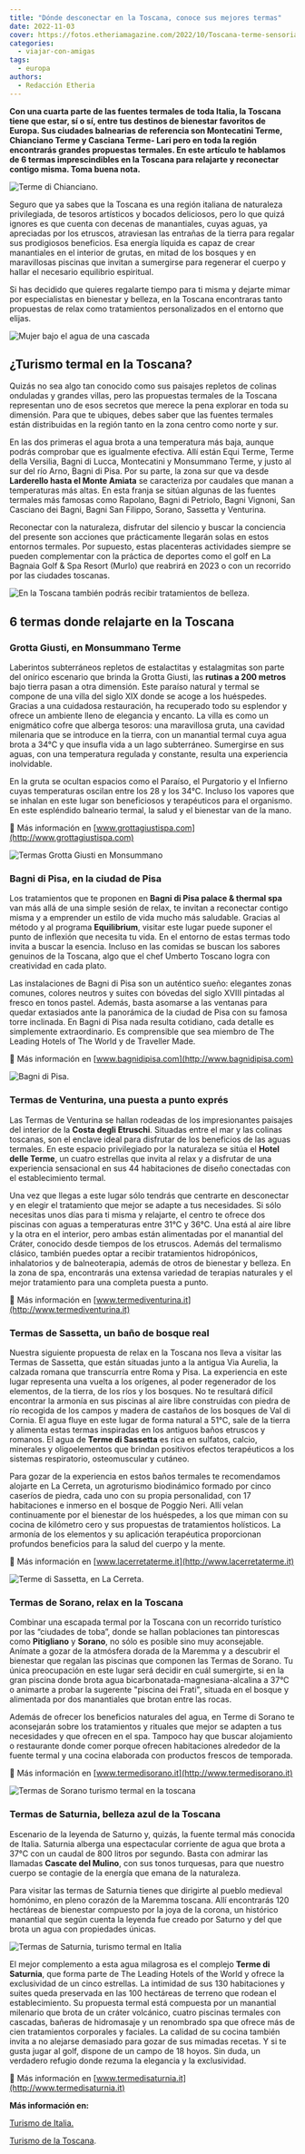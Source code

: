 ```yaml
---
title: "Dónde desconectar en la Toscana, conoce sus mejores termas"
date: 2022-11-03
cover: https://fotos.etheriamagazine.com/2022/10/Toscana-terme-sensoriali-di-Chianciano.jpg
categories: 
  - viajar-con-amigas
tags: 
  - europa
authors: 
  - Redacción Etheria
---
```


**Con una cuarta parte de las fuentes termales de toda Italia, la Toscana tiene que 
estar, sí o sí, entre tus destinos de bienestar favoritos de Europa. Sus ciudades 
balnearias de referencia son Montecatini Terme, Chianciano Terme y Casciana Terme- Lari 
pero en toda la región encontrarás grandes propuestas termales. En este artículo te 
hablamos de 6 termas imprescindibles en la Toscana para relajarte y reconectar contigo 
misma. Toma buena nota.** 

![Terme di Chianciano.](https://fotos.etheriamagazine.com/2022/10/Toscana-terme-sensoriali-di-Chianciano.jpg "© Termas di Chianciano.")

Seguro que ya sabes que la Toscana es una región italiana de naturaleza privilegiada, de 
tesoros artísticos y bocados deliciosos, pero lo que quizá ignores es que cuenta con 
decenas de manantiales, cuyas aguas, ya apreciadas por los etruscos, atraviesan las 
entrañas de la tierra para regalar sus prodigiosos beneficios. Esa energía líquida es 
capaz de crear manantiales en el interior de grutas, en mitad de los bosques y en 
maravillosas piscinas que invitan a sumergirse para regenerar el cuerpo y hallar el 
necesario equilibrio espiritual. 

Si has decidido que quieres regalarte tiempo para ti misma y dejarte mimar por 
especialistas en bienestar y belleza, en la Toscana encontraras tanto propuestas de 
relax como tratamientos personalizados en el entorno que elijas. 

![Mujer bajo el agua de una cascada](https://fotos.etheriamagazine.com/2022/10/termas-toscana-italia.jpg "Las terapias termales son idóneas para encontrar el equilibrio. © Seth Doyle")

## ¿Turismo termal en la Toscana?

Quizás no sea algo tan conocido como sus paisajes repletos de colinas onduladas y 
grandes villas, pero las propuestas termales de la Toscana representan uno de esos 
secretos que merece la pena explorar en toda su dimensión. Para que te ubiques, debes 
saber que las fuentes termales están distribuidas en la región tanto en la zona centro 
como norte y sur. 

En las dos primeras el agua brota a una temperatura más baja, aunque podrás comprobar 
que es igualmente efectiva. Allí están Equi Terme, Terme della Versilia, Bagni di Lucca, 
Montecatini y Monsummano Terme, y justo al sur del río Arno, Bagni di Pisa. Por su 
parte, la zona sur que va desde **Larderello hasta el Monte Amiata** se caracteriza por 
caudales que manan a temperaturas más altas. En esta franja se sitúan algunas de las 
fuentes termales más famosas como Rapolano, Bagni di Petriolo, Bagni Vignoni, San 
Casciano dei Bagni, Bagni San Filippo, Sorano, Sassetta y Venturina. 

Reconectar con la naturaleza, disfrutar del silencio y buscar la conciencia del presente 
son acciones que prácticamente llegarán solas en estos entornos termales. Por supuesto, 
estas placenteras actividades siempre se pueden complementar con la práctica de deportes 
como el golf en La Bagnaia Golf & Spa Resort (Murlo) que reabrirá en 2023 o con un 
recorrido por las ciudades toscanas. 

![En la Toscana también podrás recibir tratamientos de belleza.](https://fotos.etheriamagazine.com/2022/10/tratamiento-belleza-italia.jpg "En la Toscana también podrás recibir tratamientos de belleza. © Antonika Chanel")

## 6 termas donde relajarte en la Toscana

### Grotta Giusti, en Monsummano Terme

Laberintos subterráneos repletos de estalactitas y estalagmitas son parte del onírico 
escenario que brinda la Grotta Giusti, las **rutinas a 200 metros** bajo tierra pasan a 
otra dimensión. Este paraíso natural y termal se compone de una villa del siglo XIX 
donde se acoge a los huéspedes. Gracias a una cuidadosa restauración, ha recuperado todo 
su esplendor y ofrece un ambiente lleno de elegancia y encanto. La villa es como un 
enigmático cofre que alberga tesoros: una maravillosa gruta, una cavidad milenaria que 
se introduce en la tierra, con un manantial termal cuya agua brota a 34°C y que insufla 
vida a un lago subterráneo. Sumergirse en sus aguas, con una temperatura regulada y 
constante, resulta una experiencia inolvidable. 

En la gruta se ocultan espacios como el Paraíso, el Purgatorio y el Infierno cuyas 
temperaturas oscilan entre los 28 y los 34°C. Incluso los vapores que se inhalan en este 
lugar son beneficiosos y terapéuticos para el organismo. En este espléndido balneario 
termal, la salud y el bienestar van de la mano. 

📍 Más información en [www.grottagiustispa.com](http://www.grottagiustispa.com) 

![Termas Grotta Giusti en Monsummano](https://fotos.etheriamagazine.com/2022/10/toscana-Monsummano.jpg "Termas Grotta Giusti en Monsummano. © Archivo Toscana Promozione Turistica by Nicola Santini")

### Bagni di Pisa, en la ciudad de Pisa

Los tratamientos que te proponen en **Bagni di Pisa palace & thermal spa** van más allá 
de una simple sesión de relax, te invitan a reconectar contigo misma y a emprender un 
estilo de vida mucho más saludable. Gracias al método y al programa **Equilibrium**, 
visitar este lugar puede suponer el punto de inflexión que necesita tu vida. En el 
entorno de estas termas todo invita a buscar la esencia. Incluso en las comidas se 
buscan los sabores genuinos de la Toscana, algo que el chef Umberto Toscano logra con 
creatividad en cada plato. 

Las instalaciones de Bagni di Pisa son un auténtico sueño: elegantes zonas comunes, 
colores neutros y suites con bóvedas del siglo XVIII pintadas al fresco en tonos pastel. 
Además, basta asomarse a las ventanas para quedar extasiados ante la panorámica de la 
ciudad de Pisa con su famosa torre inclinada. En Bagni di Pisa nada resulta cotidiano, 
cada detalle es simplemente extraordinario. Es comprensible que sea miembro de The 
Leading Hotels of The World y de Traveller Made. 

📍 Más información en [www.bagnidipisa.com](http://www.bagnidipisa.com) 

![Bagni di Pisa.](https://fotos.etheriamagazine.com/2022/10/toscana-Bagni-di-Pisa.jpg "Bagni di Pisa. © Archivo Toscana Promozione Turistica by Nicola Santini")

### Termas de Venturina, una puesta a punto exprés

Las Termas de Venturina se hallan rodeadas de los impresionantes paisajes del interior 
de la **Costa degli Etruschi**. Situadas entre el mar y las colinas toscanas, son el 
enclave ideal para disfrutar de los beneficios de las aguas termales. En este espacio 
privilegiado por la naturaleza se sitúa el **Hotel delle Terme**, un cuatro estrellas 
que invita al relax y a disfrutar de una experiencia sensacional en sus 44 habitaciones 
de diseño conectadas con el establecimiento termal. 

Una vez que llegas a este lugar sólo tendrás que centrarte en desconectar y en elegir el 
tratamiento que mejor se adapte a tus necesidades. Si sólo necesitas unos días para ti 
misma y relajarte, el centro te ofrece dos piscinas con aguas a temperaturas entre 31°C 
y 36°C. Una está al aire libre y la otra en el interior, pero ambas están alimentadas 
por el manantial del Cráter, conocido desde tiempos de los etruscos. Además del 
termalismo clásico, también puedes optar a recibir tratamientos hidropónicos, 
inhalatorios y de balneoterapia, además de otros de bienestar y belleza. En la zona de 
spa, encontrarás una extensa variedad de terapias naturales y el mejor tratamiento para 
una completa puesta a punto. 

📍 Más información en [www.termediventurina.it](http://www.termediventurina.it) 

### Termas de Sassetta, un baño de bosque real

Nuestra siguiente propuesta de relax en la Toscana nos lleva a visitar las Termas de 
Sassetta, que están situadas junto a la antigua Via Aurelia, la calzada romana que 
transcurría entre Roma y Pisa. La experiencia en este lugar representa una vuelta a los 
orígenes, al poder regenerador de los elementos, de la tierra, de los ríos y los 
bosques. No te resultará difícil encontrar la armonía en sus piscinas al aire libre 
construidas con piedra de río recogida de los campos y madera de castaños de los bosques 
de Val di Cornia. El agua fluye en este lugar de forma natural a 51°C, sale de la tierra 
y alimenta estas termas inspiradas en los antiguos baños etruscos y romanos. El agua de 
**Terme di Sassetta** es rica en sulfatos, calcio, minerales y oligoelementos que 
brindan positivos efectos terapéuticos a los sistemas respiratorio, osteomuscular y 
cutáneo. 

Para gozar de la experiencia en estos baños termales te recomendamos alojarte en La 
Cerreta, un agroturismo biodinámico formado por cinco caseríos de piedra, cada uno con 
su propia personalidad, con 17 habitaciones e inmerso en el bosque de Poggio Neri. Allí 
velan continuamente por el bienestar de los huéspedes, a los que miman con su cocina de 
kilómetro cero y sus propuestas de tratamientos holísticos. La armonía de los elementos 
y su aplicación terapéutica proporcionan profundos beneficios para la salud del cuerpo y 
la mente. 

📍 Más información en [www.lacerretaterme.it](http://www.lacerretaterme.it) 

![Terme di Sassetta, en La Cerreta.](https://fotos.etheriamagazine.com/2022/10/toscana-La-Cerreta.jpg "Terme di Sassetta, en La Cerreta. © Archivo Toscana Promozione Turistica by Nicola Santini")

### Termas de Sorano, relax en la Toscana

Combinar una escapada termal por la Toscana con un recorrido turístico por las “ciudades 
de toba”, donde se hallan poblaciones tan pintorescas como **Pitigliano** y **Sorano**, 
no sólo es posible sino muy aconsejable. Anímate a gozar de la atmósfera dorada de la 
Maremma y a descubrir el bienestar que regalan las piscinas que componen las Termas de 
Sorano. Tu única preocupación en este lugar será decidir en cuál sumergirte, si en la 
gran piscina donde brota agua bicarbonatada-magnesiana-alcalina a 37°C o animarte a 
probar la sugerente "piscina dei Frati", situada en el bosque y alimentada por dos 
manantiales que brotan entre las rocas. 

Además de ofrecer los beneficios naturales del agua, en Terme di Sorano te aconsejarán 
sobre los tratamientos y rituales que mejor se adapten a tus necesidades y que ofrecen 
en el spa. Tampoco hay que buscar alojamiento o restaurante donde comer porque ofrecen 
habitaciones alrededor de la fuente termal y una cocina elaborada con productos frescos 
de temporada. 

📍 Más información en [www.termedisorano.it](http://www.termedisorano.it) 

![Termas de Sorano turismo termal en la toscana](https://fotos.etheriamagazine.com/2022/10/toscana-termas-Sorano.jpg "Termas de Sorano. © Archivo Toscana Promozione Turistica by Nicola Santini")

### Termas de Saturnia, belleza azul de la Toscana

Escenario de la leyenda de Saturno y, quizás, la fuente termal más conocida de Italia. 
Saturnia alberga una espectacular corriente de agua que brota a 37°C con un caudal de 
800 litros por segundo. Basta con admirar las llamadas **Cascate del Mulino**, con sus 
tonos turquesas, para que nuestro cuerpo se contagie de la energía que emana de la 
naturaleza. 

Para visitar las termas de Saturnia tienes que dirigirte al pueblo medieval homónimo, en 
pleno corazón de la Maremma toscana. Allí encontrarás 120 hectáreas de bienestar 
compuesto por la joya de la corona, un histórico manantial que según cuenta la leyenda 
fue creado por Saturno y del que brota un agua con propiedades únicas. 

![Termas de Saturnia, turismo termal en Italia](https://fotos.etheriamagazine.com/2022/10/termas-Saturnia-toscana.jpg "Termas de Saturnia. © Nicola Santini/ Archivo Toscana Promozione Turistica")

El mejor complemento a esta agua milagrosa es el complejo **Terme di Saturnia**, que 
forma parte de The Leading Hotels of the World y ofrece la exclusividad de un cinco 
estrellas. La intimidad de sus 130 habitaciones y suites queda preservada en las 100 
hectáreas de terreno que rodean el establecimiento. Su propuesta termal está compuesta 
por un manantial milenario que brota de un cráter volcánico, cuatro piscinas termales 
con cascadas, bañeras de hidromasaje y un renombrado spa que ofrece más de cien 
tratamientos corporales y faciales. La calidad de su cocina también invita a no alejarse 
demasiado para gozar de sus mimadas recetas. Y si te gusta jugar al golf, dispone de un 
campo de 18 hoyos. Sin duda, un verdadero refugio donde rezuma la elegancia y la 
exclusividad. 

📍 Más información en [www.termedisaturnia.it](http://www.termedisaturnia.it) 

**Más información en:** 

[Turismo de Italia.](https://www.italia.it/es/toscana/que-hacer/montecatini-terme) 

[Turismo de la Toscana](https://www.visittuscany.com/es/).
